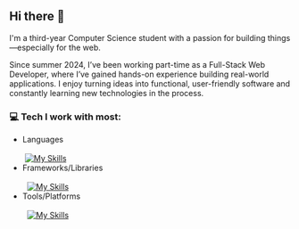 ## Hi there 👋

I'm a third-year Computer Science student with a passion for building things—especially for the web.

Since summer 2024, I’ve been working part-time as a Full-Stack Web Developer, where I’ve gained hands-on experience building real-world applications. I enjoy turning ideas into functional, user-friendly software and constantly learning new technologies in the process.

### 💻 Tech I work with most:

- Languages <br/><br/>
&nbsp;[![My Skills](https://skillicons.dev/icons?i=c,cpp,python,javascript)](https://skillicons.dev) <br/>
- Frameworks/Libraries <br/><br/>
&nbsp; [![My Skills](https://skillicons.dev/icons?i=django,vue,react,nextjs)](https://skillicons.dev) <br/>
- Tools/Platforms <br/><br/>
&nbsp; [![My Skills](https://skillicons.dev/icons?i=nodejs,tailwind,bootstrap,postgresql,sqlite,github,git,postman,typescript,vercel)](https://skillicons.dev) 
